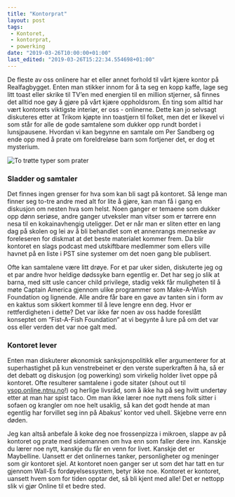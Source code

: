 ```yaml
---
title: "Kontorprat"
layout: post
tags: 
 - Kontoret,
 - kontorprat,
 - powerking
date: "2019-03-26T10:00:00+01:00"
last_edited: "2019-03-26T15:22:34.554698+01:00"
---
```

De fleste av oss onlinere har et eller annet forhold til vårt kjære kontor på Realfagbygget. Enten man stikker innom for å ta seg en kopp kaffe, lage seg litt toast eller skrike til TV’en med energien til en million stjerner, så finnes det alltid noe gøy å gjøre på vårt kjære oppholdsrom. Én ting som alltid har vært kontorets viktigste interiør, er oss - onlinerne. Dette kan jo selvsagt diskuteres etter at Trikom kjøpte inn toastjern til folket, men det er likevel vi som står for alle de gode samtalene som dukker opp rundt bordet i lunsjpausene. Hvordan vi kan begynne en samtale om Per Sandberg og ende opp med å prate om foreldreløse barn som fortjener det, er dog et mysterium.

![To trøtte typer som prater](https://online.ntnu.no/media/images/responsive/32e47d86-4c4a-42a8-9977-916d6342652a.png)

### Sladder og samtaler

Det finnes ingen grenser for hva som kan bli sagt på kontoret. Så lenge man finner seg to-tre andre med alt for lite å gjøre, kan man få i gang en diskusjon om nesten hva som helst. Noen ganger er temaene som dukker opp dønn seriøse, andre ganger utveksler man vitser som er tørrere enn nesa til en kokainavhengig uteligger. Det er når man er sliten etter en lang dag på skolen og lei av å bli behandlet som et annenrangs menneske av foreleseren for diskmat at det beste materialet kommer frem. Da blir kontoret en slags podcast med utskiftbare medlemmer som ellers ville havnet på en liste i PST sine systemer om det noen gang ble publisert.

Ofte kan samtalene være litt drøye. For et par uker siden, diskuterte jeg og et par andre hvor heldige dødssyke barn egentlig er. Det har seg jo slik at barna, med sitt usle cancer child privilege, stadig vekk får muligheten til å møte Captain America gjennom ulike programmer som Make-A-Wish Foundation og lignende. Alle andre får bare en gave av tanten sin i form av en kaktus som sikkert kommer til å leve lengre enn deg. Hvor er rettferdigheten i dette? Det var ikke før noen av oss hadde foreslått konseptet om “Fist-A-Fish Foundation” at vi begynte å lure på om det var oss eller verden det var noe galt med.

### Kontoret lever

Enten man diskuterer økonomisk sanksjonspolitikk eller argumenterer for at superhastighet på kun venstrebeinet er den verste superkraften å ha, så er det debatt og diskusjon (og powerking) som virkelig holder livet oppe på kontoret. Ofte resulterer samtalene i gode sitater (shout out til [vsop.online.ntnu.no](https://vsop.online.ntnu.no/)!) og herlige livsråd, som å ikke ha på seg hvitt undertøy etter at man har spist taco. Om man ikke lærer noe nytt mens folk sitter i sofaen og krangler om noe helt usaklig, så kan det godt hende at man egentlig har forvillet seg inn på Abakus’ kontor ved uhell. Skjebne verre enn døden.

Jeg kan altså anbefale å koke deg noe frossenpizza i mikroen, slappe av på kontoret og prate med sidemannen om hva enn som faller dere inn. Kanskje du lærer noe nytt, kanskje du får en venn for livet. Kanskje det er Maybelline. Uansett er det onlinernes tanker, personligheter og meninger som gir kontoret sjel. At kontoret noen ganger ser ut som det har tatt en tur gjennom Wall-Es fordøyelsessystem, betyr ikke noe. Kontoret er kontoret, uansett hvem som for tiden opptar det, så bli kjent med alle! Det er nettopp slik vi gjør Online til et bedre sted.

